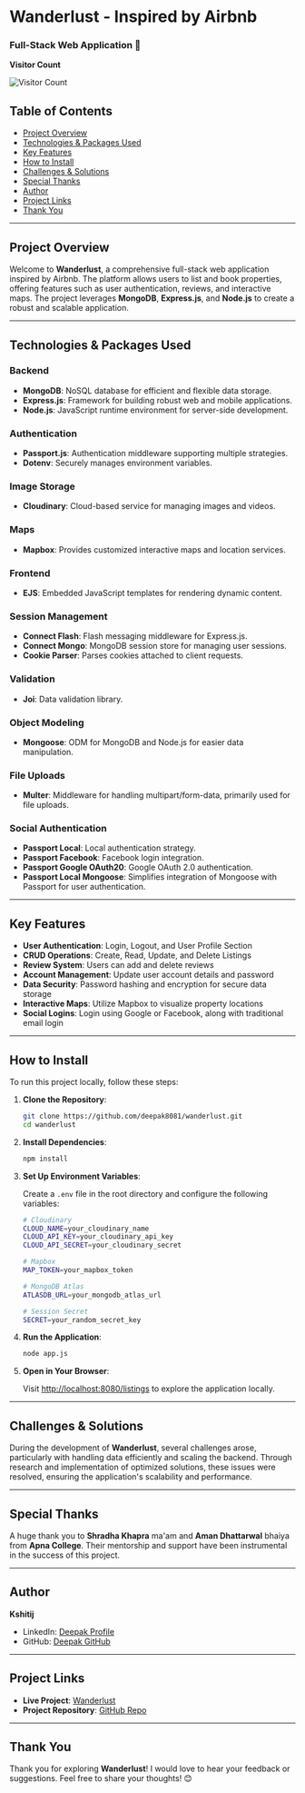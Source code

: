 # Wanderlust - Inspired by Airbnb  
### Full-Stack Web Application 🚀
**Visitor Count**


![Visitor Count](https://profile-counter.glitch.me/BlackRabbitHere/count.svg) <!-- Add visitor count link here -->

## Table of Contents
- [Project Overview](#project-overview)
- [Technologies & Packages Used](#technologies--packages-used)
- [Key Features](#key-features)
- [How to Install](#how-to-install)
- [Challenges & Solutions](#challenges--solutions)
- [Special Thanks](#special-thanks)
- [Author](#author)
- [Project Links](#project-links)
- [Thank You](#thank-you)

---

## Project Overview
Welcome to **Wanderlust**, a comprehensive full-stack web application inspired by Airbnb. The platform allows users to list and book properties, offering features such as user authentication, reviews, and interactive maps. The project leverages **MongoDB**, **Express.js**, and **Node.js** to create a robust and scalable application.

---

## Technologies & Packages Used

### Backend
- **MongoDB**: NoSQL database for efficient and flexible data storage.
- **Express.js**: Framework for building robust web and mobile applications.
- **Node.js**: JavaScript runtime environment for server-side development.

### Authentication
- **Passport.js**: Authentication middleware supporting multiple strategies.
- **Dotenv**: Securely manages environment variables.

### Image Storage
- **Cloudinary**: Cloud-based service for managing images and videos.

### Maps
- **Mapbox**: Provides customized interactive maps and location services.

### Frontend
- **EJS**: Embedded JavaScript templates for rendering dynamic content.

### Session Management
- **Connect Flash**: Flash messaging middleware for Express.js.
- **Connect Mongo**: MongoDB session store for managing user sessions.
- **Cookie Parser**: Parses cookies attached to client requests.

### Validation
- **Joi**: Data validation library.

### Object Modeling
- **Mongoose**: ODM for MongoDB and Node.js for easier data manipulation.

### File Uploads
- **Multer**: Middleware for handling multipart/form-data, primarily used for file uploads.

### Social Authentication
- **Passport Local**: Local authentication strategy.
- **Passport Facebook**: Facebook login integration.
- **Passport Google OAuth20**: Google OAuth 2.0 authentication.
- **Passport Local Mongoose**: Simplifies integration of Mongoose with Passport for user authentication.

---

## Key Features
- **User Authentication**: Login, Logout, and User Profile Section
- **CRUD Operations**: Create, Read, Update, and Delete Listings
- **Review System**: Users can add and delete reviews
- **Account Management**: Update user account details and password
- **Data Security**: Password hashing and encryption for secure data storage
- **Interactive Maps**: Utilize Mapbox to visualize property locations
- **Social Logins**: Login using Google or Facebook, along with traditional email login

---

## How to Install

To run this project locally, follow these steps:

1. **Clone the Repository**:

    ```bash
    git clone https://github.com/deepak8081/wanderlust.git
    cd wanderlust
    ```

2. **Install Dependencies**:

    ```bash
    npm install
    ```

3. **Set Up Environment Variables**:

    Create a `.env` file in the root directory and configure the following variables:

    ```bash
    # Cloudinary
    CLOUD_NAME=your_cloudinary_name
    CLOUD_API_KEY=your_cloudinary_api_key
    CLOUD_API_SECRET=your_cloudinary_secret

    # Mapbox
    MAP_TOKEN=your_mapbox_token

    # MongoDB Atlas
    ATLASDB_URL=your_mongodb_atlas_url

    # Session Secret
    SECRET=your_random_secret_key
    ```

4. **Run the Application**:

    ```bash
    node app.js
    ```

5. **Open in Your Browser**:

    Visit [http://localhost:8080/listings](http://localhost:8080/listings) to explore the application locally.

---

## Challenges & Solutions
During the development of **Wanderlust**, several challenges arose, particularly with handling data efficiently and scaling the backend. Through research and implementation of optimized solutions, these issues were resolved, ensuring the application's scalability and performance.

---

## Special Thanks
A huge thank you to **Shradha Khapra** ma'am and **Aman Dhattarwal** bhaiya from **Apna College**. Their mentorship and support have been instrumental in the success of this project.

---

## Author
**Kshitij**  
- LinkedIn: [Deepak Profile](https://www.linkedin.com/in/deepak-chakravarti-1a5915256/)
- GitHub: [Deepak GitHub](https://github.com/Deepak8081)

---

## Project Links
- **Live Project**: [Wanderlust](https://airbnb-clone-go3h.onrender.com/listings)
- **Project Repository**: [GitHub Repo](https://github.com/Deepak8081/Wanderlust)

---

## Thank You
Thank you for exploring **Wanderlust**! I would love to hear your feedback or suggestions. Feel free to share your thoughts! 😊
